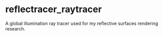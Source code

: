 reflectracer_raytracer
======================

A global illumination ray tracer used for my reflective surfaces rendering research.